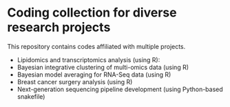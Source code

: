 # Coding collection for diverse research projects

This repository contains codes affiliated with multiple projects.

- Lipidomics and transcriptomics analysis (using R): 
- Bayesian integrative clustering of multi-omics data (using R)
- Bayesian model averaging for RNA-Seq data (using R)
- Breast cancer surgery analysis (using R)
- Next-generation sequencing pipeline development (using Python-based snakefile)
